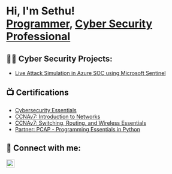 <h1>Hi, I'm Sethu! <br/><a href="https://github.com/joshmadakor1">Programmer</a>, <a href="https://www.linkedin.com/in/joshmadakor/">Cyber Security Professional</a></h1>

<h2>👨‍💻 Cyber Security Projects:</h2>

  - [Live Attack Simulation in Azure SOC using Microsoft Sentinel](https://github.com/sethusandeep1/Live-Attack-Simulation-in-Azure-SOC-using-Microsoft-Sentinel)
 

<h2>📺 Certifications</h2>

- [Cybersecurity Essentials](https://shorturl.at/nOAYd)
- [CCNAv7: Introduction to Networks](https://www.credly.com/badges/7c6df44e-5b0a-4d4f-9cdb-0b45df3c8261/public_url)
- [CCNAv7: Switching, Routing, and Wireless Essentials](https://www.credly.com/badges/2ba3f910-e148-4814-8bc3-73d3ba6954dd/public_url)
- [Partner: PCAP - Programming Essentials in Python](https://www.netacad.com/certificates?issuanceId=7ae036c9-6a06-4982-8dbd-8fc1426adbd3)
  


<h2> 🤳 Connect with me:</h2>

[<img align="left" alt="Sethu Sandeep | LinkedIn" width="22px" src="https://cdn.jsdelivr.net/npm/simple-icons@v3/icons/linkedin.svg" />][linkedin]




[linkedin]: https://www.linkedin.com/in/sethusandeepck/



